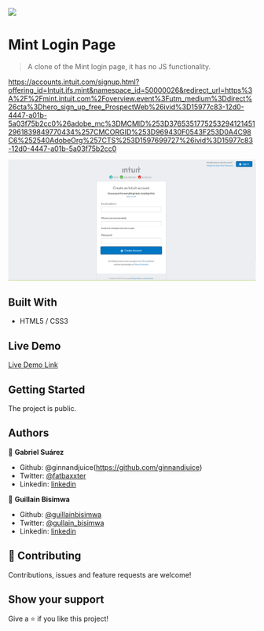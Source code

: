 ![](https://img.shields.io/badge/Microverse-blueviolet)

# Mint Login Page

> A clone of the Mint login page, it has no JS functionality. 

https://accounts.intuit.com/signup.html?offering_id=Intuit.ifs.mint&namespace_id=50000026&redirect_url=https%3A%2F%2Fmint.intuit.com%2Foverview.event%3Futm_medium%3Ddirect%26cta%3Dhero_sign_up_free_ProspectWeb%26ivid%3D15977c83-12d0-4447-a01b-5a03f75b2cc0%26adobe_mc%3DMCMID%253D37653517752532941214512961839849770434%257CMCORGID%253D969430F0543F253D0A4C98C6%252540AdobeOrg%257CTS%253D1597699727%26ivid%3D15977c83-12d0-4447-a01b-5a03f75b2cc0

![Alt text](https://github.com/GabrielJSuarez/htmlForms/blob/htmlForms-Feature-Clone/html-form-screenshot.png?raw=true "Screenshot")

## Built With

- HTML5 / CSS3

## Live Demo

[Live Demo Link](https://gabrieljsuarez.github.io/htmlForms/)


## Getting Started

The project is public.

## Authors

👤 **Gabriel Suárez**

- Github: @ginnandjuice(https://github.com/ginnandjuice)
- Twitter: [@fatbaxxter](https://twitter.com/fatbaxxter)
- Linkedin: [linkedin](https://www.linkedin.com/in/gabriel-su%C3%A1rez-torres-85125a1ab/)

👤 **Guillain Bisimwa**

- Github: [@guillainbisimwa](https://github.com/guillainbisimwa)
- Twitter: [@gullain_bisimwa](https://twitter.com/gullain_bisimwa)
- Linkedin: [linkedin](https://www.linkedin.com/in/guillain-bisimwa-8a8b7a7b/)

## 🤝 Contributing

Contributions, issues and feature requests are welcome!

## Show your support

Give a ⭐️ if you like this project!


